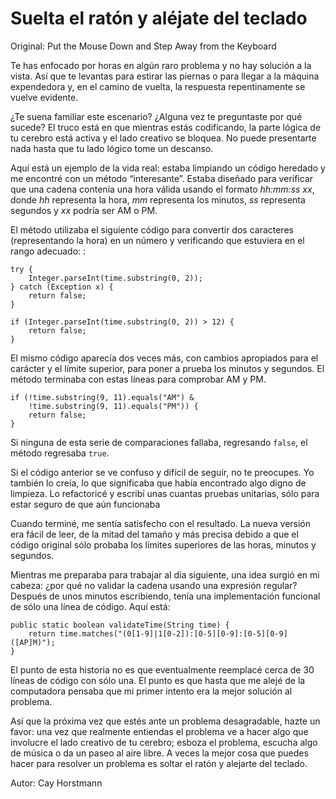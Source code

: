 # Suelta el ratón y aléjate del teclado

Original: Put the Mouse Down and Step Away from the Keyboard

Te has enfocado por horas en algún raro problema y no hay solución a la
vista. Así que te levantas para estirar las piernas o para llegar a la
máquina expendedora y, en el camino de vuelta, la respuesta
repentinamente se vuelve evidente.

¿Te suena familiar este escenario? ¿Alguna vez te preguntaste por qué
sucede? El truco está en que mientras estás codificando, la parte lógica
de tu cerebro está activa y el lado creativo se bloquea. No puede
presentarte nada hasta que tu lado lógico tome un descanso.

Aquí está un ejemplo de la vida real: estaba limpiando un código
heredado y me encontré con un método “interesante”. Estaba diseñado para
verificar que una cadena contenía una hora válida usando el formato
_hh:mm:ss xx_, donde _hh_ representa la hora, _mm_ representa los
minutos, _ss_ representa segundos y _xx_ podría ser AM o PM.

El método utilizaba el siguiente código para convertir dos caracteres
(representando la hora) en un número y verificando que estuviera en el
rango adecuado: :

    try {
        Integer.parseInt(time.substring(0, 2));
    } catch (Exception x) {
        return false;
    }

    if (Integer.parseInt(time.substring(0, 2)) > 12) {
        return false;
    }


El mismo código aparecía dos veces más, con cambios apropiados para el
carácter y el límite superior, para poner a prueba los minutos y
segundos. El método terminaba con estas líneas para comprobar AM y PM.


    if (!time.substring(9, 11).equals("AM") &
        !time.substring(9, 11).equals("PM")) {
        return false;
    }


Si ninguna de esta serie de comparaciones fallaba, regresando `false`,
el método regresaba `true`.

Si el código anterior se ve confuso y difícil de seguir, no te
preocupes. Yo también lo creía, lo que significaba que había encontrado
algo digno de limpieza. Lo refactoricé y escribí unas cuantas pruebas
unitarias, sólo para estar seguro de que aún funcionaba

Cuando terminé, me sentía satisfecho con el resultado. La nueva versión
era fácil de leer, de la mitad del tamaño y más precisa debido a que el
código original sólo probaba los límites superiores de las horas,
minutos y segundos.

Mientras me preparaba para trabajar al día siguiente, una idea surgió en
mi cabeza: ¿por qué no validar la cadena usando una expresión regular?
Después de unos minutos escribiendo, tenía una implementación funcional
de sólo una línea de código. Aquí está:


    public static boolean validateTime(String time) {
        return time.matches("(0[1-9]|1[0-2]):[0-5][0-9]:[0-5][0-9] ([AP]M)");
    }


El punto de esta historia no es que eventualmente reemplacé cerca de 30
líneas de código con sólo una. El punto es que hasta que me alejé de la
computadora pensaba que mi primer intento era la mejor solución al
problema.

Así que la próxima vez que estés ante un problema desagradable, hazte un
favor: una vez que realmente entiendas el problema ve a hacer algo que
involucre el lado creativo de tu cerebro; esboza el problema, escucha
algo de música o da un paseo al aire libre. A veces la mejor cosa que
puedes hacer para resolver un problema es soltar el ratón y alejarte del
teclado.

Autor: Cay Horstmann